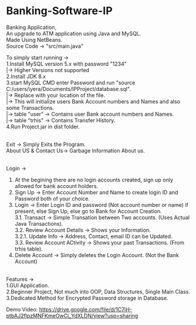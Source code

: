 # Banking-Software-IP
Banking Application,<br>
An upgrade to ATM application using Java and MySQL.<br>
Made Using NetBeans.<br>
Source Code -> "src/main.java"<br>

To simply start running -><br>
1.Install MySQL version 5.x with password "1234"<br>
  |-> Higher Versions not supported<br>
2.Install JDK 8.x<br>
3.start MySQL CMD enter Password and run "source C:/users/iyera/Documents/IPProject/database.sql".<br>
  |-> Replace with your location of the file.<br>
  |-> This will initialize users Bank Account numbers and Names and also some Transactions.<br>
  |-> table "user" -> Contains user Bank account numbers and Names.<br>
  |-> table "trhis" -> Contains Transfer History.<br>
4.Run Project.jar in dist folder.<br>

<br>
Exit -> Simply Exits the Program.<br>
About US & Contact Us-> Garbage Information About us.<br>
<br>

Login -><br>
1. At the begining there are no login accounts created, sign up only allowed for bank account holders.<br>
2. Sign Up -> Enter Account Number and Name to create login ID and Password both of your choice.<br>
3. Login -> Enter Login ID and password (Not account number or name) if present, else Sign Up, else go to Bank for Account Creation.<br>
  3.1. Transact -> Simple Transation between Two accounts. (Uses Actual Java Transactions).<br>
  3.2. Review Account Details -> Shows your Information.<br>
    3.2.1. Update Info -> Address, Contact, email ID can be Updated.<br>
  3.3. Review Account ACtivity -> Shows your past Transactions. (From trhis table).<br>
4. Delete Account -> Simply deletes the Login Account. (Not the Bank Account)

<br>
Features -><br>
1.GUI Application.<br>
2.Beginner Project, Not much into OOP, Data Structures, Single Main Class.<br>
3.Dedicated Method for Encrypted Password storage in Database.<br>

Demo Video: https://drive.google.com/file/d/1C7iH-ptbAJ2flpzMNFKmeOwCi_YdXLDN/view?usp=sharing
